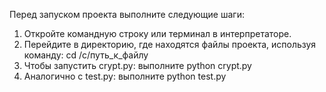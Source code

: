 Перед запуском проекта выполните следующие шаги:

1. Откройте командную строку или терминал в интерпретаторе.
2. Перейдите в директорию, где находятся файлы проекта, используя команду: cd /с/путь_к_файлу
3. Чтобы запустить crypt.py: выполните python crypt.py
4. Аналогично с test.py: выполните python test.py

